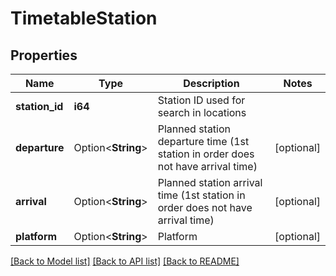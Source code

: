 # TimetableStation

## Properties

Name | Type | Description | Notes
------------ | ------------- | ------------- | -------------
**station_id** | **i64** | Station ID used for search in locations | 
**departure** | Option<**String**> | Planned station departure time (1st station in order does not have arrival time) | [optional]
**arrival** | Option<**String**> | Planned station arrival time (1st station in order does not have arrival time) | [optional]
**platform** | Option<**String**> | Platform | [optional]

[[Back to Model list]](../README.md#documentation-for-models) [[Back to API list]](../README.md#documentation-for-api-endpoints) [[Back to README]](../README.md)


